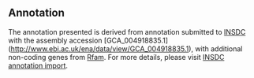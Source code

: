 
Annotation
----------

The annotation presented is derived from annotation submitted to
[INSDC](http://www.insdc.org) with the assembly accession [GCA\_004918835.1]
(http://www.ebi.ac.uk/ena/data/view/GCA_004918835.1),
with additional non-coding genes from
[Rfam](http://rfam.xfam.org/). For more details, please visit [INSDC
annotation import](http://ensemblgenomes.org/info/data/insdc_annotation).
